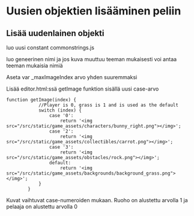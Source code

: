# Uusien objektien lisääminen peliin

## Lisää uudenlainen objekti

luo uusi constant commonstrings.js

luo geneerinen nimi ja jos kuva muuttuu teeman mukaisesti voi antaa teeman mukaisia nimiä

Aseta var _maxImageIndex arvo yhden suuremmaksi 

Lisää editor.html:ssä getImage funktion sisällä uusi case-arvo
```
function getImage(index) {
            //Player is 0, grass is 1 and is used as the default
            switch (index) {
                case '0':
                    return '<img src="/src/static/game_assets/characters/bunny_right.png"></img>';
                case '2':
                    return '<img src="/src/static/game_assets/collectibles/carrot.png"></img>';
                case '3':
                    return '<img src="/src/static/game_assets/obstacles/rock.png"></img>';
                default:
                    return '<img src="/src/static/game_assets/backgrounds/background_grass.png"></img>';
            }
        }
```
Kuvat vaihtuvat case-numeroiden mukaan. Ruoho on alustettu arvolla 1 ja pelaaja on alustettu arvolla 0


